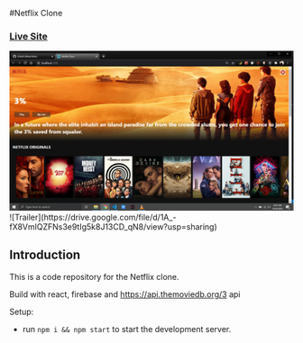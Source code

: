 #Netflix Clone

### [Live Site](https://netflixclone-938e8.web.app)

<img src="./src/assests/screenshots/home.png" alt="netflix homepage">
![Trailer](https://drive.google.com/file/d/1A_-fX8VmlQZFNs3e9tIg5k8J13CD_qN8/view?usp=sharing)

## Introduction

This is a code repository for the Netflix clone.

Build with react, firebase and https://api.themoviedb.org/3 api

Setup:

- run `npm i && npm start` to start the development server.
